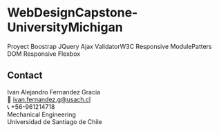 # WebDesignCapstone-UniversityMichigan

Proyect Boostrap JQuery Ajax ValidatorW3C Responsive ModulePatters DOM Responsive Flexbox

<!-- CONTACT -->
<a name="conta"></a>
## Contact
Ivan Alejandro Fernandez Gracia  
:email: ivan.fernandez.g@usach.cl  
:telephone_receiver: +56-961214718  
Mechanical Engineering  
Universidad de Santiago de Chile
